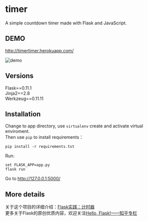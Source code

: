 # timer
A simple countdown timer made with Flask and JavaScript.

## DEMO
http://timertimer.herokuapp.com/

![demo](https://raw.githubusercontent.com/helloflask/timer/master/static/demo.png)

## Versions
Flask==0.11.1  
Jinja2==2.8  
Werkzeug==0.11.11  

## Installation
Change to app directory, use `virtualenv` create and activate virtual enviroment.  
Then use `pip` to install requirements：  
```
pip install -r requirements.txt
```
Run:  
```
set FLASK_APP=app.py    
flask run
```

Go to http://127.0.0.1:5000/

## More details
关于这个项目的详细介绍：[Flask实践：计时器](https://zhuanlan.zhihu.com/p/23417635)  
更多关于Flask的原创优质内容，欢迎关注[Hello, Flask!——知乎专栏](https://zhuanlan.zhihu.com/flask)
